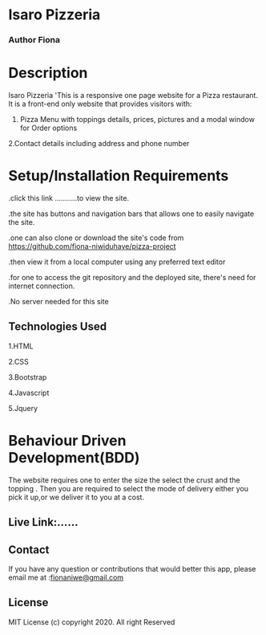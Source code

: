 # Isaro Pizzeria

### Author Fiona 

# Description
 Isaro Pizzeria 'This is a responsive one page website for a Pizza restaurant. 
 It is a front-end only website that provides visitors with:
1. Pizza Menu with toppings details, prices, pictures and a modal window for Order options

2.Contact details including  address and phone number

# Setup/Installation Requirements
.click this link ...........to view the site.

.the site has buttons and navigation bars that allows one to easily navigate the site.

.one can also clone or download the site's code from https://github.com/fiona-niwiduhaye/pizza-project

.then view it from a local computer using any preferred text editor

.for one to access the git repository and the deployed site, there's need for internet connection.

.No server needed for this site

## Technologies Used
1.HTML

2.CSS

3.Bootstrap

4.Javascript

5.Jquery

# Behaviour Driven Development(BDD)

The website requires one to enter the size the select the crust and the topping .
Then you are required to select the mode of delivery either you pick it up,or we deliver it to you at a cost.


## Live Link:......

## Contact
If you have any question or contributions that would better this app, please email me at :fionaniwe@gmail.com
## License

MIT License (c) copyright 2020. All right Reserved 





